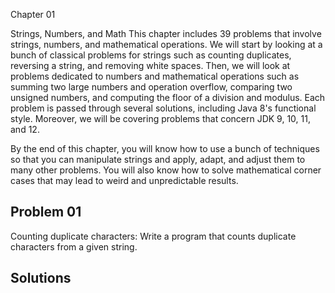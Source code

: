Chapter 01

Strings, Numbers, and Math
This chapter includes 39 problems that involve strings, numbers, and mathematical operations. We will start by looking at a bunch of classical problems for strings such as counting duplicates, reversing a string, and removing white spaces. Then, we will look at problems dedicated to numbers and mathematical operations such as summing two large numbers and operation overflow, comparing two unsigned numbers, and computing the floor of a division and modulus. Each problem is passed through several solutions, including Java 8's functional style. Moreover, we will be covering problems that concern JDK 9, 10, 11, and 12.

By the end of this chapter, you will know how to use a bunch of techniques so that you can manipulate strings and apply, adapt, and adjust them to many other problems. You will also know how to solve mathematical corner cases that may lead to weird and unpredictable results.

## Problem 01
Counting duplicate characters: Write a program that counts duplicate characters from a given string.

## Solutions

